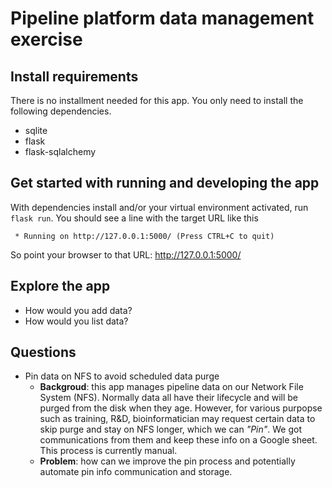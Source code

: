 # Pipeline platform data management exercise

## Install requirements
There is no installment needed for this app. You only need to install the following dependencies.
- sqlite
- flask
- flask-sqlalchemy

## Get started with running and developing the app
With dependencies install and/or your virtual environment activated, run `flask run`. You should see a line with the target URL like this

```
 * Running on http://127.0.0.1:5000/ (Press CTRL+C to quit)
```

So point your browser to that URL: http://127.0.0.1:5000/

## Explore the app
- How would you add data?
- How would you list data?

## Questions
- Pin data on NFS to avoid scheduled data purge
  - **Backgroud**: this app manages pipeline data on our Network File System (NFS). Normally data all have their lifecycle and will be purged from the disk when they age. However, for various purpopse such as training, R&D, bioinformatician may request certain data to skip purge and stay on NFS longer, which we can _"Pin"_. We got communications from them and keep these info on a Google sheet. This process is currently manual.
  - **Problem**: how can we improve the pin process and potentially automate pin info communication and storage.
